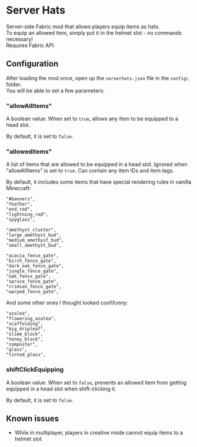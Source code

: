 # Server Hats
Server-side Fabric mod that allows players equip items as hats.  
To equip an allowed item, simply put it in the helmet slot - no commands necessary!  
Requires Fabric API  

## Configuration
After loading the mod once, open up the `serverhats.json` file in the `config\` folder.  
You will be able to set a few parameters:

### "allowAllItems"
A boolean value. When set to `true`, allows any item to be equipped to a head slot.

By default, it is set to `false`.  

### "allowedItems"
A list of items that are allowed to be equipped in a head slot. Ignored when "allowAllItems" is set to `true`.
Can contain any item IDs and item tags.

By default, it includes some items that have special rendering rules in vanilla Minecraft:  
```
"#banners",
"feather",
"end_rod",
"lightning_rod",
"spyglass",

"amethyst_cluster",
"large_amethyst_bud",
"medium_amethyst_bud",
"small_amethyst_bud",

"acacia_fence_gate",
"birch_fence_gate",
"dark_oak_fence_gate",
"jungle_fence_gate",
"oak_fence_gate",
"spruce_fence_gate",
"crimson_fence_gate",
"warped_fence_gate",
```

And some other ones I thought looked cool\funny:
```
"azalea",
"flowering_azalea",
"scaffolding",
"big_dripleaf",
"slime_block",
"honey_block",
"composter",
"glass",
"tinted_glass",
```

### shiftClickEquipping
A boolean value. When set to `false`, prevents an allowed item from getting equipped in a head slot when shift-clicking it. 

By default, it is set to `false`.

## Known issues
* While in multiplayer, players in creative mode cannot equip items to a helmet slot

